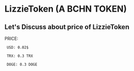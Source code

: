 # LizzieToken (A BCHN TOKEN)

Let's Discuss about price of LizzieToken
- 
PRICE:

     USD: 0.02$
     
     TRX: 0.3 TRX
     
     DOGE: 0.3 DOGE
     
